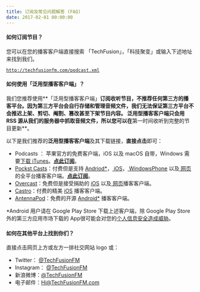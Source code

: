 ```yaml
---
title: 订阅及常见问题解答 (FAQ)
date: 2017-02-01 00:00:00
---
```

#### 如何订阅节目？
您可以在您的播客客户端直接搜索 「TechFusion」，「科技聚变」或输入下述地址来找到我们。

<code><a href = "http://techfusionfm.com/podcast.xml">http://techfusionfm.com/podcast.xml</a></code>

#### 如何使用「泛用型播客客户端」？
我们您推荐使用**「泛用型播客客户端」**订阅收听节目，不推荐任何第三方的播客平台。因为第三方平台会自行存储和管理音频文件，**我们无法保证第三方平台不会推迟上架、剪切、阉割、篡改甚至下架节目内容**。 泛用型播客客户端只会用 RSS 源从我们的服务器中抓取音频文件，所以您可以在**第一时间收听到完整的节目更新**。

以下是我们推荐的**泛用型播客客户端**及其下载链接，**直接点击**即可：

- Podcasts <i class="fa fa-podcast"></i> ： 苹果官方的免费客户端，iOS 以及 macOS 自带，<i class="fa fa-windows"></i>Windows 需要[下载 iTunes](https://www.apple.com/itunes/download/)。**[点此订阅]()**。
- [Pockst Casts](http://www.shiftyjelly.com/android/pocketcasts)：付费但是支持 [<i class="fa fa-android"></i> Andriod\*](https://play.google.com/store/apps/details?id=au.com.shiftyjelly.pocketcasts)，[<i class="fa fa-mobile-phone"></i> iOS](https://itunes.apple.com/au/app/pocket-casts/id414834813?mt=8&uo=4&at=10l4We)，[<i class="fa fa-windows"></i> WindowsPhone](https://www.windowsphone.com/s?appid=55b093dc-219e-472e-9545-4c317f59cb57) 以及[<i class="fa fa-window-maximize"></i> 网页](https://play.pocketcasts.com/)的全平台播客客户端。**[点此订阅](http://pca.st/podcast/28fcd200-cc7c-0134-10da-25324e2a541d)**。
- [Overcast](https://overcast.fm)：免费但是接受捐助的 [<i class="fa fa-mobile-phone"></i> iOS](https://itunes.apple.com/us/app/overcast-podcast-player/id888422857?ls=1&mt=8&at=11lIuy&ct=site-frontpage) 以及[<i class="fa fa-window-maximize"></i> 网页](https://overcast.fm/login)播客客户端。
- [Castro](http://supertop.co/castro/)：付费的精美 [<i class="fa fa-mobile-phone"></i> iOS](http://supertop.co/castro/download/?campaign=C2HomepageHeader) 播客客户端。
- [AntennaPod](http://antennapod.org)：免费的开源 [<i class="fa fa-android"></i> Android\*](https://play.google.com/store/apps/details?id=de.danoeh.antennapod) 播客客户端。



\*Android 用户请在 Google Play Store 下载上述客户端，除 Google Play Store 外的第三方应用市场下载的 App很可能会对您的[个人信息安全造成威胁](https://blog.avast.com/2015/10/09/more-malware-found-on-third-party-app-stores/)。


#### 如何在其他平台上找到你们？
直接点击网页<i class="fa fa-arrow-circle-o-up"></i>上方或<i class="fa fa-arrow-circle-o-left"></i>左方一排社交网站 logo 或：

- Twitter： [@TechFusionFM](http://twitter.com/TechFusionFM)
- Instagram： [@TechFusionFM](http://instagram.com/TechFusionFM)
- 新浪微博：[@TechFusionFM](http://weibo.com/TechFusionFM)
- 电子邮件：[Hi@TechFusionFM.com](mailto:hi@TechFusionFM.com)